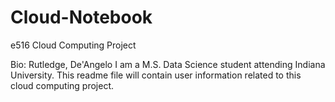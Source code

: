 # Cloud-Notebook
e516 Cloud Computing Project

Bio: Rutledge, De'Angelo 
I am a M.S. Data Science student attending Indiana University. This readme file will contain user information related to this cloud computing project.
